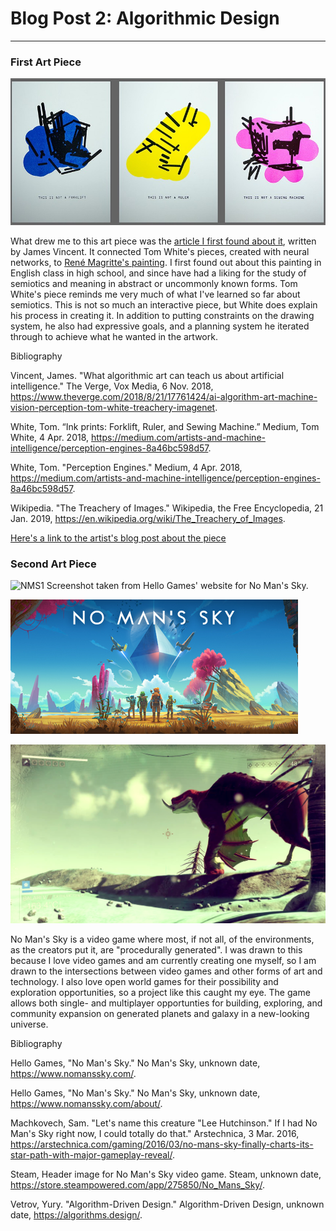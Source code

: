 # Blog Post 2: Algorithmic Design
------
### First Art Piece
![Tom White](images/forms.png?raw=true "Tom White")

What drew me to this art piece was the [article I first found about it](https://www.theverge.com/2018/8/21/17761424/ai-algorithm-art-machine-vision-perception-tom-white-treachery-imagenet), written by James Vincent. It connected Tom White's pieces, created with neural networks, to [René Magritte's painting](https://en.wikipedia.org/wiki/The_Treachery_of_Images). I first found out about this painting in English class in high school, and since have had a liking for the study of semiotics and meaning in abstract or uncommonly known forms. Tom White's piece reminds me very much of what I've learned so far about semiotics. This is not so much an interactive piece, but White does explain his process in creating it. In addition to putting constraints on the drawing system, he also had expressive goals, and a planning system he iterated through to achieve what he wanted in the artwork. 

Bibliography

Vincent, James. "What algorithmic art can teach us about artificial intelligence." The Verge, Vox Media, 6 Nov. 2018, https://www.theverge.com/2018/8/21/17761424/ai-algorithm-art-machine-vision-perception-tom-white-treachery-imagenet.

White, Tom. “Ink prints: Forklift, Ruler, and Sewing Machine.” Medium, Tom White, 4 Apr. 2018, https://medium.com/artists-and-machine-intelligence/perception-engines-8a46bc598d57.

White, Tom. "Perception Engines." Medium, 4 Apr. 2018, https://medium.com/artists-and-machine-intelligence/perception-engines-8a46bc598d57.

Wikipedia. "The Treachery of Images." Wikipedia, the Free Encyclopedia, 21 Jan. 2019, https://en.wikipedia.org/wiki/The_Treachery_of_Images. 

[Here's a link to the artist's blog post about the piece](https://medium.com/artists-and-machine-intelligence/perception-engines-8a46bc598d57)

### Second Art Piece

![NMS1](images/nms1.png?raw=true "NMS1")
Screenshot taken from Hello Games' website for No Man's Sky.

![NMS2](images/nms2.png?raw=true "NMS1")

![NMS3](images/nms3.png?raw=true "NMS3")

No Man's Sky is a video game where most, if not all, of the environments, as the creators put it, are "procedurally generated". I was drawn to this because I love video games and am currently creating one myself, so I am drawn to the intersections between video games and other forms of art and technology. I also love open world games for their possibility and exploration opportunities, so a project like this caught my eye. The game allows both single- and multiplayer opportunties for building, exploring, and community expansion on generated planets and galaxy in a new-looking universe.

Bibliography

Hello Games, "No Man's Sky." No Man's Sky, unknown date, https://www.nomanssky.com/. 

Hello Games, "No Man's Sky." No Man's Sky, unknown date, https://www.nomanssky.com/about/.

Machkovech, Sam. "Let's name this creature "Lee Hutchinson." If I had No Man's Sky right now, I could totally do that." Arstechnica, 3 Mar. 2016, https://arstechnica.com/gaming/2016/03/no-mans-sky-finally-charts-its-star-path-with-major-gameplay-reveal/.

Steam, Header image for No Man's Sky video game. Steam, unknown date, https://store.steampowered.com/app/275850/No_Mans_Sky/.

Vetrov, Yury. "Algorithm-Driven Design." Algorithm-Driven Design, unknown date, https://algorithms.design/. 


